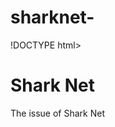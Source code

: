 # sharknet-
!DOCTYPE html>
<html>
<head>
<title>Shark Net</title>
</head>
<body>

<h1>Shark Net</h1> 
<p>The issue of Shark Net</p>


</body>
</html>
